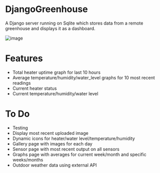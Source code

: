 # DjangoGreenhouse
 
A Django server running on Sqlite which stores data from a remote greenhouse and displays it as a dashboard.

![image](https://user-images.githubusercontent.com/78938784/150062657-0836dede-844c-4b5b-a2b0-98fee118235f.png)

# Features
- Total heater uptime graph for last 10 hours
- Average temperature/humidity/water_level graphs for 10 most recent readings
- Current heater status
- Current temperature/humidity/water level

# To Do
- Testing
- Display most recent uploaded image
- Dynamic icons for heater/water level/temperature/humidity
- Gallery page with images for each day
- Sensor page with most recent output on all sensors
- Graphs page with averages for current week/month and specific weeks/months
- Outdoor weather data using external API
